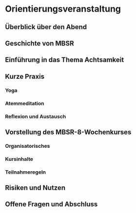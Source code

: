 # Orientierungsveranstaltung
## Überblick über den Abend
## Geschichte von MBSR
## Einführung in das Thema Achtsamkeit
## Kurze Praxis
### Yoga
### Atemmeditation
### Reflexion und Austausch
## Vorstellung des MBSR-8-Wochenkurses
### Organisatorisches
### Kursinhalte
### Teilnahmeregeln
## Risiken und Nutzen
## Offene Fragen und Abschluss

